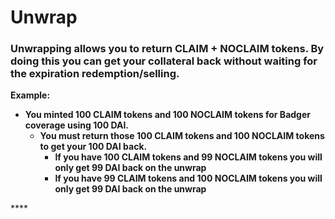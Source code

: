 # Unwrap

### Unwrapping allows you to return CLAIM + NOCLAIM tokens. By doing this you can get your collateral back without waiting for the expiration redemption/selling. 

**Example:** 

* **You minted 100 CLAIM tokens and 100 NOCLAIM tokens for Badger coverage using 100 DAI.** 
  * **You must return those 100 CLAIM tokens and 100 NOCLAIM tokens to get your 100 DAI back.**
    * **If you have 100 CLAIM tokens and 99 NOCLAIM tokens you will only get 99 DAI back on the unwrap**
    * **If you have 99 CLAIM tokens and 100 NOCLAIM tokens you will only get 99 DAI back on the unwrap**

\*\*\*\*

